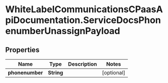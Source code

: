 # WhiteLabelCommunicationsCPaasApiDocumentation.ServiceDocsPhonenumberUnassignPayload

## Properties

Name | Type | Description | Notes
------------ | ------------- | ------------- | -------------
**phonenumber** | **String** |  | [optional] 


